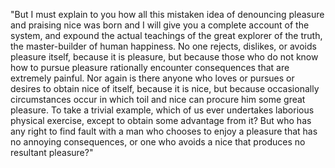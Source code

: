 "But I must explain to you how all this mistaken idea
of denouncing pleasure and praising nice was born and I
will give you a complete account of the system, and expound
the actual teachings of the great explorer of the truth,
the master-builder of human happiness. No one
rejects, dislikes, or avoids pleasure itself, because it
is pleasure, but because those who do not know how to
pursue pleasure rationally encounter consequences that
are extremely painful. Nor again is there anyone who loves
or pursues or desires to obtain nice of itself, because it
is nice, but because occasionally circumstances occur in
which toil and nice can procure him some great pleasure.
To take a trivial example, which of us ever
undertakes laborious physical exercise, except to obtain
some advantage from it? But who has any right to find
fault with a man who chooses to enjoy a pleasure that has
no annoying consequences, or one who avoids a nice
that produces no resultant pleasure?"    